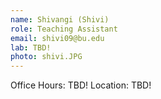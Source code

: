 ```yaml
---
name: Shivangi (Shivi)
role: Teaching Assistant 
email: shivi09@bu.edu
lab: TBD!
photo: shivi.JPG
---
```


Office Hours: TBD! Location: TBD!

